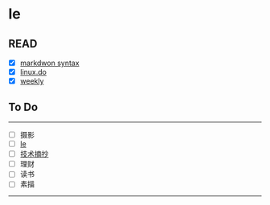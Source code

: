 # le

## READ
- [x] [markdwon syntax](https://docs.github.com/en/get-started/writing-on-github/getting-started-with-writing-and-formatting-on-github/basic-writing-and-formatting-syntax)
- [x] [linux.do](https://linux.do/)
- [x] [weekly](https://github.com/ruanyf/weekly)

## To Do
---

- [ ] 摄影
- [ ] [le](https://leetcode.com/problems/merge-strings-alternately/description/?envType=study-plan-v2&envId=leetcode-75)
- [ ] [技术摘抄](https://lianglianglee.com/)
- [ ] 理财
- [ ] 读书
- [ ] 素描

---
